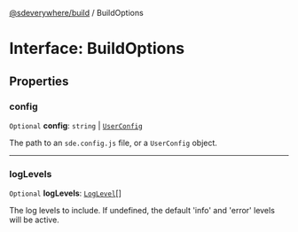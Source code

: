 [@sdeverywhere/build](../index.md) / BuildOptions

# Interface: BuildOptions

## Properties

### config

 `Optional` **config**: `string` \| [`UserConfig`](UserConfig.md)

The path to an `sde.config.js` file, or a `UserConfig` object.

___

### logLevels

 `Optional` **logLevels**: [`LogLevel`](../types/LogLevel.md)[]

The log levels to include.  If undefined, the default 'info' and 'error' levels
will be active.
